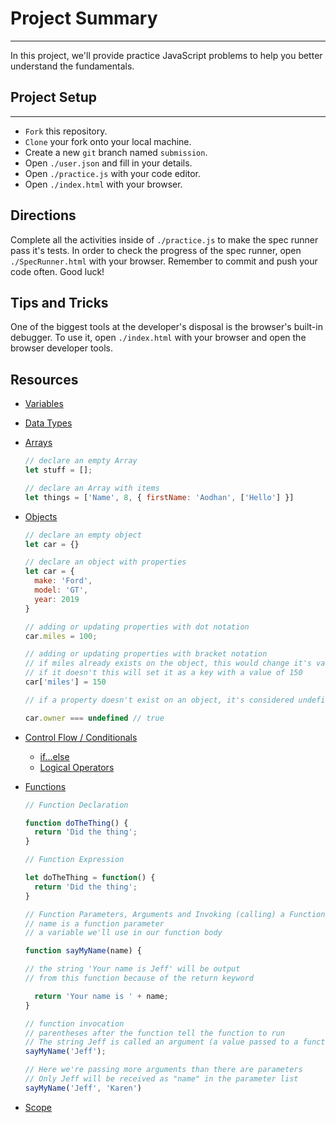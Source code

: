 # Project Summary
---

In this project, we'll provide practice JavaScript problems to help you better understand the fundamentals.

## Project Setup
---

* `Fork` this repository.
* `Clone` your fork onto your local machine.
* Create a new `git` branch named `submission`.
* Open `./user.json` and fill in your details.
* Open `./practice.js` with your code editor.
* Open `./index.html` with your browser.

## Directions

Complete all the activities inside of `./practice.js` to make the spec runner pass it's tests.
In order to check the progress of the spec runner, open `./SpecRunner.html` with your browser.
Remember to commit and push your code often. Good luck!

## Tips and Tricks

One of the biggest tools at the developer's disposal is the browser's built-in debugger.
To use it, open `./index.html` with your browser and open the browser developer tools.

## Resources

 - [Variables](https://scotch.io/courses/10-need-to-know-javascript-concepts/declaring-javascript-variables-var-let-and-const)

 - [Data Types](https://codeburst.io/javascript-data-types-explained-347555cd2d4d)

 - [Arrays](https://developer.mozilla.org/en-US/docs/Web/JavaScript/Reference/Global_Objects/Array)
    ```javascript
    // declare an empty Array
    let stuff = [];

    // declare an Array with items
    let things = ['Name', 8, { firstName: 'Aodhan', ['Hello'] }]
    ```

 - [Objects](https://developer.mozilla.org/en-US/docs/Web/JavaScript/Reference/Global_Objects/Object)
      ```javascript
      // declare an empty object
      let car = {}

      // declare an object with properties
      let car = {
        make: 'Ford',
        model: 'GT',
        year: 2019
      }

      // adding or updating properties with dot notation
      car.miles = 100;

      // adding or updating properties with bracket notation
      // if miles already exists on the object, this would change it's value
      // if it doesn't this will set it as a key with a value of 150
      car['miles'] = 150

      // if a property doesn't exist on an object, it's considered undefined

      car.owner === undefined // true
      ```

  - [Control Flow / Conditionals](https://developer.mozilla.org/en-US/docs/Glossary/Control_flow)
    - [if...else](https://developer.mozilla.org/en-US/docs/Web/JavaScript/Reference/Statements/if...else)
    - [Logical Operators](https://developer.mozilla.org/en-US/docs/Web/JavaScript/Reference/Operators/Logical_Operators)

  - [Functions]()

    ```javascript
    // Function Declaration

    function doTheThing() {
      return 'Did the thing';
    }

    // Function Expression

    let doTheThing = function() {
      return 'Did the thing';
    }

    // Function Parameters, Arguments and Invoking (calling) a Function
    // name is a function parameter
    // a variable we'll use in our function body

    function sayMyName(name) {

    // the string 'Your name is Jeff' will be output
    // from this function because of the return keyword

      return 'Your name is ' + name;
    }

    // function invocation
    // parentheses after the function tell the function to run
    // The string Jeff is called an argument (a value passed to a function and received as a parameter)
    sayMyName('Jeff');

    // Here we're passing more arguments than there are parameters
    // Only Jeff will be received as "name" in the parameter list
    sayMyName('Jeff', 'Karen')
    ```

 - [Scope](https://developer.mozilla.org/en-US/docs/Glossary/Scope)
